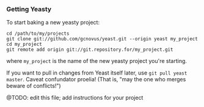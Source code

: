 ### Getting Yeasty ###

To start baking a new yeasty project:

    cd /path/to/my/projects
    git clone git://github.com/gcnovus/yeast.git --origin yeast my_project
    cd my_project
    git remote add origin git://git.repository.for/my_project.git
    
where `my_project` is the name of the new yeasty project you're starting.

If you want to pull in changes from Yeast itself later,
use `git pull yeast master`. Caveat confundator proelia! (That is,
"may the one who merges beware of conflicts!")

@TODO: edit this file; add instructions for your project